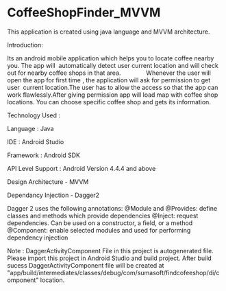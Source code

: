 # CoffeeShopFinder_MVVM
This application is created using java language and MVVM architecture.


Introduction:
 
 
Its an android mobile application which helps you to locate coffee nearby you. The app will  automatically detect user current location and will check out for nearby coffee shops in that area.
              
Whenever the user will open the app for first time , the application will ask for permission to get user  current location.The user has to allow the access so that the app can work flawlessly.After giving permission app will load map with coffee shop locations. You can choose specific coffee shop and gets its information.

Technology Used :
		
Language : Java 

IDE : Android Studio

Framework : Android SDK

API Level Support : Android Version 4.4.4 and above 

Design Architecture - MVVM

Dependancy Injection - Dagger2



Dagger 2 uses the following annotations:
@Module and @Provides: define classes and methods which provide dependencies
@Inject: request dependencies. Can be used on a constructor, a field, or a method
@Component: enable selected modules and used for performing dependency injection


Note : 
DaggerActivityComponent File in this project is autogenerated file. Please import this project in Android Studio and build project. After build sucess DaggerActivityComponent file will be created at "app/build/intermediates/classes/debug/com/sumasoft/findcofeeshop/di/component" location.

           
